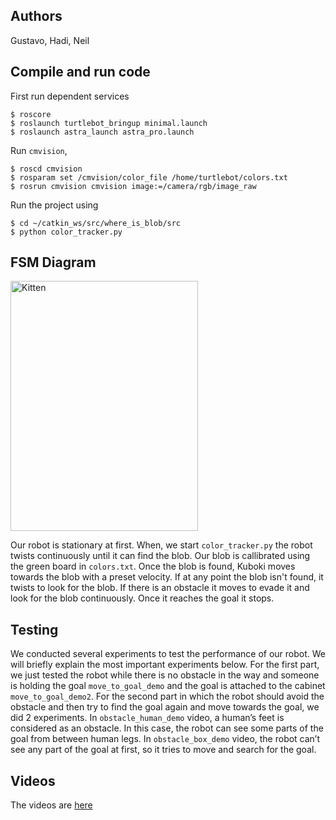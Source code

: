 ## Authors
Gustavo, Hadi, Neil 

## Compile and run code
First run dependent services
```
$ roscore
$ roslaunch turtlebot_bringup minimal.launch
$ roslaunch astra_launch astra_pro.launch
```

Run `cmvision`,
```
$ roscd cmvision
$ rosparam set /cmvision/color_file /home/turtlebot/colors.txt
$ rosrun cmvision cmvision image:=/camera/rgb/image_raw
```

Run the project using
```
$ cd ~/catkin_ws/src/where_is_blob/src
$ python color_tracker.py
```

## FSM Diagram
<img src="https://puu.sh/CIKO5/46145c82d4.png" alt="Kitten"
	title="FSM Diagram" width="300" height="400" />

Our robot is stationary at first. When, we start `color_tracker.py`
the robot twists continuously until it can find the blob. Our blob is callibrated
using the green board in `colors.txt`. Once the blob is found, Kuboki
moves towards the blob with a preset velocity. If at any point the blob
isn't found, it twists to look for the blob. If there is an obstacle 
it moves to evade it and look for the blob continuously. Once it reaches
the goal it stops.

## Testing 
We conducted several experiments to test the performance of our robot. We will briefly explain the most important experiments below. For the first part, we just tested the robot while there is no obstacle in the way and someone is holding the goal `move_to_goal_demo` and the goal is attached to the cabinet `move_to_goal_demo2`. 
For the second part in which the robot should avoid the obstacle and then try to find the goal again and move towards the goal, we did 2 experiments. In `obstacle_human_demo` video, a human’s feet is considered as an obstacle. In this case, the robot can see some parts of the goal from between human legs. In `obstacle_box_demo` video, the robot can’t see any part of the goal at first, so it tries to move and search for the goal.

## Videos
The videos are [here](https://drive.google.com/drive/u/0/folders/1-3IwQXM2ItUJVxufwHA_2_u3-H-KgRv0)
